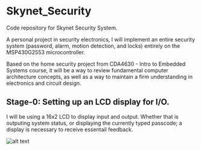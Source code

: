 # Skynet_Security
Code repository for Skynet Security System.

A personal project in security electronics, I will implement an entire security system (password, alarm, motion detection, and locks) entirely on the MSP430G2553 microcontroller.

Based on the home security project from CDA4630 - Intro to Embedded Systems course, it will be a way to review fundamental computer architecture concepts, as well as a way to maintain a firm understanding in electronics and circuit design. 


## Stage-0: Setting up an LCD display for I/O.
  
  I will be using a 16x2 LCD to display input and output. Whether that is outputing system status, or displaying the currently typed passcode; a display is necessary to receive essentail feedback. 
  
![alt text](https://github.com/max-mejia-13/Skynet_Security/blob/main/images/Stage_0.png)
